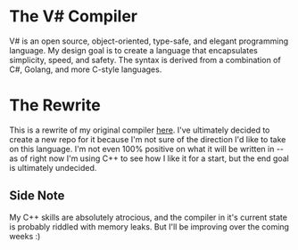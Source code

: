 # The V# Compiler

V# is an open source, object-oriented, type-safe, and elegant programming language. My design goal is to create a language that encapsulates simplicity, speed, and safety.
The syntax is derived from a combination of C#, Golang, and more C-style languages. 

# The Rewrite

This is a rewrite of my original compiler [here](https://github.com/WaifuShork/Vivian). I've ultimately decided to create a new repo for it because I'm not sure of the direction I'd like
to take on this language. I'm not even 100% positive on what it will be written in -- as of right now I'm using C++ to see how I like it for a start, but the end goal is ultimately undecided. 

## Side Note

My C++ skills are absolutely atrocious, and the compiler in it's current state is probably riddled with memory leaks. But I'll be improving over the coming weeks :)
